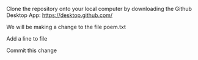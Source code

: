 Clone the repository onto your local computer by downloading the Github Desktop App: https://desktop.github.com/

We will be making a change to the file poem.txt

Add a line to file 

Commit this change 
